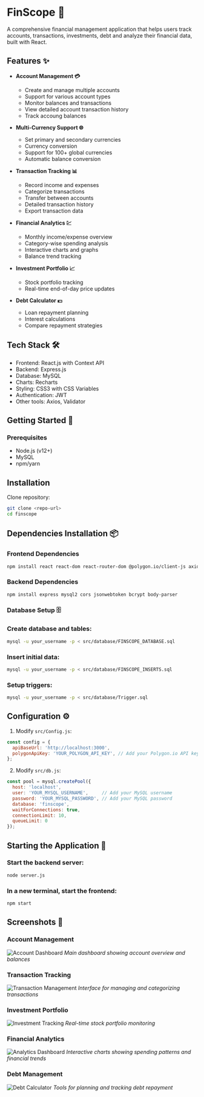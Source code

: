 # FinScope 🏦

A comprehensive financial management application that helps users track accounts, transactions, investments, debt and analyze their financial data, built with React.

## Features ✨

- **Account Management 💳**
  - Create and manage multiple accounts
  - Support for various account types
  - Monitor balances and transactions
  - View detailed account transaction history
  - Track accoung balances

- **Multi-Currency Support 🌐**
  - Set primary and secondary currencies
  - Currency conversion
  - Support for 100+ global currencies
  - Automatic balance conversion

- **Transaction Tracking 📊** 
  - Record income and expenses
  - Categorize transactions
  - Transfer between accounts
  - Detailed transaction history
  - Export transaction data

- **Financial Analytics 💹**
  - Monthly income/expense overview
  - Category-wise spending analysis  
  - Interactive charts and graphs
  - Balance trend tracking

- **Investment Portfolio 📈**
  - Stock portfolio tracking
  - Real-time end-of-day price updates

- **Debt Calculator 💵**
  - Loan repayment planning
  - Interest calculations
  - Compare repayment strategies

## Tech Stack 🛠️

- Frontend: React.js with Context API
- Backend: Express.js
- Database: MySQL 
- Charts: Recharts
- Styling: CSS3 with CSS Variables
- Authentication: JWT
- Other tools: Axios, Validator

## Getting Started 🚀

### Prerequisites

- Node.js (v12+)
- MySQL
- npm/yarn

## Installation

Clone repository:
```bash
git clone <repo-url>
cd finscope
```

## Dependencies Installation 📦

### Frontend Dependencies
```bash
npm install react react-dom react-router-dom @polygon.io/client-js axios react-chartjs-2 recharts validator
```

### Backend Dependencies
```bash
npm install express mysql2 cors jsonwebtoken bcrypt body-parser
```

### Database Setup 🗄️

### Create database and tables:
```bash
mysql -u your_username -p < src/database/FINSCOPE_DATABASE.sql
```

### Insert initial data:
```bash
mysql -u your_username -p < src/database/FINSCOPE_INSERTS.sql
```

### Setup triggers:
```bash
mysql -u your_username -p < src/database/Trigger.sql
```

## Configuration ⚙️

1. Modify `src/Config.js`:
```javascript
const config = {
  apiBaseUrl: 'http://localhost:3000',
  polygonApiKey: 'YOUR_POLYGON_API_KEY', // Add your Polygon.io API key here
};
```

2. Modify `src/db.js`:
```javascript
const pool = mysql.createPool({
  host: 'localhost',
  user: 'YOUR_MYSQL_USERNAME',     // Add your MySQL username
  password: 'YOUR_MYSQL_PASSWORD', // Add your MySQL password
  database: 'finscope',
  waitForConnections: true,
  connectionLimit: 10,
  queueLimit: 0
});
```

## Starting the Application 🚀

### Start the backend server:
```bash
node server.js
```

### In a new terminal, start the frontend:
```bash
npm start
```

## Screenshots 📸

### Account Management
![Account Dashboard](./images/Accounts.png)
*Main dashboard showing account overview and balances*

### Transaction Tracking
![Transaction Management](./images/Transactions.png)
*Interface for managing and categorizing transactions*

### Investment Portfolio
![Investment Tracking](./images/Stocks.png)
*Real-time stock portfolio monitoring*

### Financial Analytics
![Analytics Dashboard](./images/Stats.png)
*Interactive charts showing spending patterns and financial trends*

### Debt Management
![Debt Calculator](./images/Debt_Tracking.png)
*Tools for planning and tracking debt repayment*
